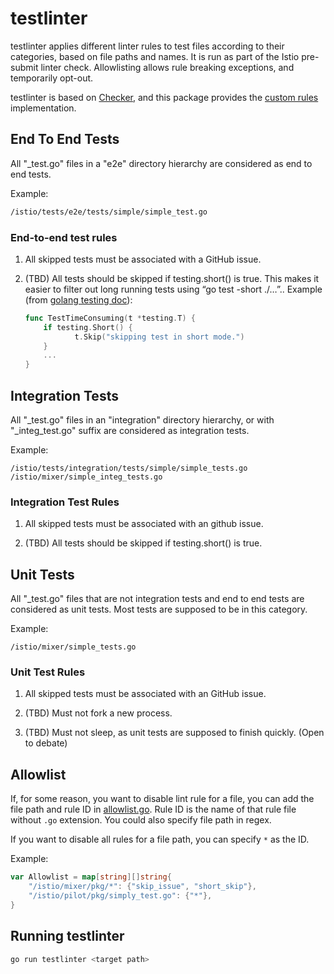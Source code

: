 # testlinter

testlinter applies different linter rules to test files according to their categories, based on file paths and names.
It is run as part of the Istio pre-submit linter check. Allowlisting allows rule breaking exceptions, and temporarily
opt-out.

testlinter is based on [Checker](../README.md), and this package provides the [custom rules](rules) implementation.

## End To End Tests

All "_test.go" files in a "e2e" directory hierarchy are considered as end to end tests.

Example:

```bash
/istio/tests/e2e/tests/simple/simple_test.go
```

### End-to-end test rules

1. All skipped tests must be associated with a GitHub issue.

1. (TBD) All tests should be skipped if testing.short() is true.  This makes it easier to filter out long running tests
   using “go test -short ./…”.. Example (from [golang testing doc](https://golang.org/pkg/testing/)):

    ```go
    func TestTimeConsuming(t *testing.T) {
        if testing.Short() {
               t.Skip("skipping test in short mode.")
        }
        ...
    }
    ```

## Integration Tests

All "_test.go" files in an "integration" directory hierarchy, or with "_integ_test.go" suffix are considered as
integration tests.

Example:

```plain
/istio/tests/integration/tests/simple/simple_tests.go
/istio/mixer/simple_integ_tests.go

```

### Integration Test Rules

1. All skipped tests must be associated with an github issue.

1. (TBD) All tests should be skipped if testing.short() is true.

## Unit Tests

All "_test.go" files that are not integration tests and end to end tests are considered as unit tests. Most tests
are supposed to be in this category.

Example:

```plain
/istio/mixer/simple_tests.go

```

### Unit Test Rules

1. All skipped tests must be associated with an GitHub issue.

1. (TBD) Must not fork a new process.

1. (TBD) Must not sleep, as unit tests are supposed to finish quickly. (Open to debate)

## Allowlist

If, for some reason, you want to disable lint rule for a file, you can add the file path and rule ID in
[allowlist.go](allowlist.go). Rule ID is the name of that rule file without `.go` extension.
You could also specify file path in regex.

If you want to disable all rules for a file path, you can specify `*` as the ID.

Example:

```go
var Allowlist = map[string][]string{
    "/istio/mixer/pkg/*": {"skip_issue", "short_skip"},
    "/istio/pilot/pkg/simply_test.go": {"*"},
}
```

## Running testlinter

```bash
go run testlinter <target path>
```

